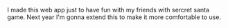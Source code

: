 I made this web app just to have fun with my friends with sercret santa game. Next year I'm gonna extend this to make it more comfortable to use.
